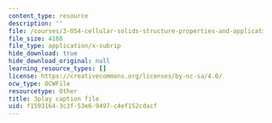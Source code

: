 ```yaml
---
content_type: resource
description: ''
file: /courses/3-054-cellular-solids-structure-properties-and-applications-spring-2015/f15931643c3f53e69497c4ef152cdacf_U2DvFy2qM74.vtt
file_size: 4188
file_type: application/x-subrip
hide_download: true
hide_download_original: null
learning_resource_types: []
license: https://creativecommons.org/licenses/by-nc-sa/4.0/
ocw_type: OCWFile
resourcetype: Other
title: 3play caption file
uid: f1593164-3c3f-53e6-9497-c4ef152cdacf
---
```

